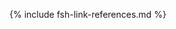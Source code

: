 [USCoreConditionEncounterDiagnosis]: http://hl7.org/fhir/us/core/STU5.0.1/StructureDefinition-us-core-condition-encounter-diagnosis.html
[USCoreConditionProblemsandHealthConcerns]: http://hl7.org/fhir/us/core/STU5.0.1/StructureDefinition-us-core-condition-problems-health-concerns.html
[USCoreLocation]: http://hl7.org/fhir/us/core/STU5.0.1/StructureDefinition-us-core-location.html
[USCoreOrganization]: http://hl7.org/fhir/us/core/STU5.0.1/StructureDefinition-us-core-organization.html
[USCorePatient]: http://hl7.org/fhir/us/core/STU5.0.1/StructureDefinition-us-core-patient.html
[USCorePractitioner]: http://hl7.org/fhir/us/core/STU5.0.1/StructureDefinition-us-core-practitioner.html
[USCorePractitionerRole]: http://hl7.org/fhir/us/core/STU5.0.1/StructureDefinition-us-core-practitionerrole.html
[USCoreBirthSex]: http://hl7.org/fhir/us/core/STU5.0.1/ValueSet-birthsex.html
[QuestionnaireResponse]: http://hl7.org/fhir/R4/questionnaireresponse.html
[PartialDatesAndTimes]: usage.html#partial-dates-and-times
[CityCodes]: usage.html#city-codes
[CountyCodes]: usage.html#county-codes
[StateLiterals]: usage.html#state-literals
[CountryLiterals]: usage.html#country-literals
[Note on missing data]: usage.html#specifying-none-of-the-above-and-missing-data
[Note on missing abnormal conditions of newborn data]: usage.html#abnormal-conditions-of-newborn
[Note on missing maternal morbidity data]: usage.html#maternal-morbidities
[Note on missing characteristics of labor and delivery data]: usage.html#characteristics-of-labor-and-delivery
[Note on missing pregnancy risk factors data]: usage.html#pregnancy-risk-factors
[Note on missing congenital anomaly data]: usage.html#congenital-anomalies-of-newborn
[Note on missing infections present data]: usage.html#infection-present-during-pregnancy
[Note on missing method of delivery data]: usage.html#method-of-delivery
[Note on missing obstetric procedures data]: usage.html#obstetric-procedures
[Handling of edit flags]: usage.html#handling-of-edit-flags
[Birth and Fetal Death Vital Reporting]: https://build.fhir.org/ig/HL7/fhir-bfdr
[Vital Records Common Library]: https://build.fhir.org/ig/HL7/vr-common-library
[Medicolegal Death Investigation]: https://build.fhir.org/ig/HL7/fhir-mdi-ig/
[Vital Records Death Reporting]: https://hl7.org/fhir/us/vrdr/
[PHVS_Occupation_CDC_Census2010VS]: https://phinvads.cdc.gov/vads/ViewValueSet.action?oid=2.16.840.1.114222.4.11.7186
[PHVS_Industry_CDC_Census2010VS]: https://phinvads.cdc.gov/vads/ViewValueSet.action?oid=2.16.840.1.114222.4.11.7187
[PHVS_Occupation_CDC_Census2012VS]: https://phinvads.cdc.gov/vads/ViewValueSet.action?oid=2.16.840.1.114222.4.11.8026
[PHVS_Industry_CDC_Census2012VS]: https://phinvads.cdc.gov/vads/ViewValueSet.action?oid=2.16.840.1.114222.4.11.8027
[PHVS_Occupation_CDC_Census2018VS]: https://phinvads.cdc.gov/vads/ViewValueSet.action?oid=2.16.840.1.114222.4.11.8065
[PHVS_Industry_CDC_Census2018VS]: https://phinvads.cdc.gov/vads/ViewValueSet.action?oid=2.16.840.1.114222.4.11.8066
[ACMESystemRejectVS]: ValueSet-vrdr-system-reject-vs.html
[VRFM]: https://build.fhir.org/ig/nightingaleproject/vital_records_fhir_messaging_ig/message.html#successful-death-record-submission
[HL7EncounterAdmitSourceVS]: http://hl7.org/fhir/ValueSet/encounter-admit-source
[USCoreDischargeDispositionVS]: http://hl7.org/fhir/us/core/ValueSet/us-core-discharge-disposition
[USCoreBirthSexVS]: http://hl7.org/fhir/us/core/ValueSet/birthsex
<!-- old terminology -->
[CodeSystemDeathPregnancyStatusVitalRecords]: http://hl7.org/fhir/us/vr-common-library/STU1.1/CodeSystem-CodeSystem-death-pregnancy-status-vr.html
[CodeSystemDeathReportingCodesVitalRecords]: http://hl7.org/fhir/us/vr-common-library/STU1.1/CodeSystem-CodeSystem-death-reporting-codes-vr.html
[CodeSystemIntentionalRejectVitalRecords]: http://hl7.org/fhir/us/vr-common-library/STU1.1/CodeSystem-CodeSystem-intentional-reject-vr.html
[CodeSystemLocalComponentCodesVitalRecords]: http://hl7.org/fhir/us/vr-common-library/STU1.1/CodeSystem-CodeSystem-local-component-codes-vr.html
[CodeSystemSystemRejectVitalRecords]: http://hl7.org/fhir/us/vr-common-library/STU1.1/CodeSystem-CodeSystem-system-reject-vr.html
[CodeSystemTransaxConversionVitalRecords]: http://hl7.org/fhir/us/vr-common-library/STU1.1/CodeSystem-CodeSystem-transax-conversion-vr.html
[ValueSetApgarTimingVitalRecords]: http://hl7.org/fhir/us/vr-common-library/STU1.1/ValueSet-ValueSet-apgar-timing-vr.html
[ValueSetCertifierTypesVitalRecords]: http://hl7.org/fhir/us/vr-common-library/STU1.1/ValueSet-ValueSet-certifier-types-vr.html
[ValueSetContributoryTobaccoUseVitalRecords]: http://hl7.org/fhir/us/vr-common-library/STU1.1/ValueSet-ValueSet-contributory-tobacco-use-vr.html
[ValueSetDateEstablishmentApproachVitalRecords]: http://hl7.org/fhir/us/vr-common-library/STU1.1/ValueSet-ValueSet-date-establishment-approach-vr.html
[ValueSetDeathPregnancyStatusVitalRecords]: http://hl7.org/fhir/us/vr-common-library/STU1.1/ValueSet-ValueSet-death-pregnancy-status-vr.html
[ValueSetEducationLevelPersonVitalRecords]: http://hl7.org/fhir/us/vr-common-library/STU1.1/ValueSet-ValueSet-education-level-person-vr.html
[ValueSetFatherRelationshipVitalRecords]: http://hl7.org/fhir/us/vr-common-library/STU1.1/ValueSet-ValueSet-father-relationship-vr.html
[ValueSetIntentionalRejectVitalRecords]: http://hl7.org/fhir/us/vr-common-library/STU1.1/ValueSet-ValueSet-intentional-reject-vr.html
[ValueSetMannerOfDeathVitalRecords]: http://hl7.org/fhir/us/vr-common-library/STU1.1/ValueSet-ValueSet-manner-of-death-vr.html
[ValueSetMotherRelationshipVitalRecords]: http://hl7.org/fhir/us/vr-common-library/STU1.1/ValueSet-ValueSet-mother-relationship-vr.html
[ValueSetPlaceOfDeathVitalRecords]: http://hl7.org/fhir/us/vr-common-library/STU1.1/ValueSet-ValueSet-place-of-death-vr.html
[ValueSetSystemRejectVitalRecords]: http://hl7.org/fhir/us/vr-common-library/STU1.1/ValueSet-ValueSet-system-reject-vr.html
[ValueSetTransaxConversionVitalRecords]: http://hl7.org/fhir/us/vr-common-library/STU1.1/ValueSet-ValueSet-transax-conversion-vr.html
[ValueSetTransportationIncidentRoleVitalRecords]: http://hl7.org/fhir/us/vr-common-library/STU1.1/ValueSet-ValueSet-transportation-incident-role-vr.html
[ValueSetYesNoNotApplicableVitalRecords]: http://hl7.org/fhir/us/vr-common-library/STU1.1/ValueSet-ValueSet-yes-no-not-applicable-vr.html
[ValueSetYesNoUnknownVitalRecords]: http://hl7.org/fhir/us/vr-common-library/STU1.1/ValueSet-ValueSet-yes-no-unknown-vr.html
[ValueSetYesNoUnknownNotApplicableVitalRecords]: http://hl7.org/fhir/us/vr-common-library/STU1.1/ValueSet-ValueSet-yes-no-unknown-not-applicable-vr.html
<!-- old profiles/extensions -->
[ObservationAutopsyPerformedIndicatorVitalRecordsOld]: http://hl7.org/fhir/us/vr-common-library/STU1.1/StructureDefinition-Observation-autopsy-performed-indicator-vr.html
[ObservationParentEducationLevelVitalRecordsOld]: http://hl7.org/fhir/us/vr-common-library/STU1.1/StructureDefinition-Observation-parent-education-level-vr.html
[PatientChildVitalRecordsOld]: http://hl7.org/fhir/us/vr-common-library/STU1.1/StructureDefinition-Patient-child-vr.html
[PatientMotherVitalRecordsOld]: http://hl7.org/fhir/us/vr-common-library/STU1.1/StructureDefinition-Patient-mother-vr.html
[PatientDecedentFetusOld]: http://build.fhir.org/ig/HL7/fhir-bfdr/StructureDefinition-Patient-decedent-fetus.html
[PractitionerVitalRecordsOld]: http://hl7.org/fhir/us/vr-common-library/STU1.1/StructureDefinition-Practitioner-vr.html
[RelatedPersonFatherNaturalVitalRecordsOld]: http://hl7.org/fhir/us/vr-common-library/STU1.1/StructureDefinition-RelatedPerson-father-natural-vr.html
[RelatedPersonFatherVitalRecordsOld]: http://hl7.org/fhir/us/vr-common-library/STU1.1/StructureDefinition-RelatedPerson-father-vr.html
[RelatedPersonMotherVitalRecordsOld]: http://hl7.org/fhir/us/vr-common-library/STU1.1/StructureDefinition-RelatedPerson-mother-vr.html
[RelatedPersonParentVitalRecordsOld]: http://hl7.org/fhir/us/vr-common-library/STU1.1/StructureDefinition-RelatedPerson-parent-vr.html
[ExtensionPartialDateTimeVitalRecordsOld]: http://hl7.org/fhir/us/vr-common-library/STU1.1/StructureDefinition-Extension-partial-date-time-vr.html
[ExtensionRelatedpersonBirthplaceVitalRecordsOld]: http://hl7.org/fhir/us/vr-common-library/STU1.1/StructureDefinition-Extension-relatedperson-birthplace-vr.html
[ExtensionRelatedPersonDeceasedVitalRecordsOld]: http://hl7.org/fhir/us/vr-common-library/STU1.1/StructureDefinition-Extension-relatedperson-deceased-vr.html
[ExtensionWithinCityLimitsIndicatorVitalRecordsOld]: http://hl7.org/fhir/us/vr-common-library/STU1.1/StructureDefinition-Extension-within-city-limits-indicator-vr.html
[ExtensionPartialDateVitalRecordsOld]: http://hl7.org/fhir/us/vr-common-library/STU1.1/StructureDefinition-Extension-partial-date-vr.html
[ExtensionReportedParentAgeAtDeliveryVitalRecordsOld]: http://hl7.org/fhir/us/vr-common-library/STU1.1/StructureDefinition-Extension-reported-parent-age-at-delivery-vr.html
[ConditionEclampsiaHypertensionVitalRecords]: http://hl7.org/fhir/us/vr-common-library/STU1.1/StructureDefinition-Condition-eclampsia-hypertension-vr.html
[ConditionGestationalDiabetesVitalRecords]: http://hl7.org/fhir/us/vr-common-library/STU1.1/StructureDefinition-Condition-gestational-diabetes-vr.html
[ConditionGestationalHypertensionVitalRecords]: http://hl7.org/fhir/us/vr-common-library/STU1.1/StructureDefinition-Condition-gestational-hypertension-vr.html
[ConditionPrepregnancyDiabetesVitalRecords]: http://hl7.org/fhir/us/vr-common-library/STU1.1/StructureDefinition-Condition-prepregnancy-diabetes-vr.html
[ConditionPrepregnancyHypertensionVitalRecords]: http://hl7.org/fhir/us/vr-common-library/STU1.1/StructureDefinition-Condition-prepregnancy-hypertension-vr.html
[ExtensionDateDayVitalRecords]: http://hl7.org/fhir/us/vr-common-library/STU1.1/StructureDefinition-Extension-date-day-vr.html
[ExtensionDateMonthVitalRecords]: http://hl7.org/fhir/us/vr-common-library/STU1.1/StructureDefinition-Extension-date-month-vr.html
[ExtensionDateTimeVitalRecords]: http://hl7.org/fhir/us/vr-common-library/STU1.1/StructureDefinition-Extension-date-time-vr.html
[ExtensionDateYearVitalRecords]: http://hl7.org/fhir/us/vr-common-library/STU1.1/StructureDefinition-Extension-date-year-vr.html
[ExtensionPartialDateVitalRecords]: http://hl7.org/fhir/us/vr-common-library/STU1.1/StructureDefinition-Extension-partial-date-vr.html
[ExtensionPartialDateTimeVitalRecords]: http://hl7.org/fhir/us/vr-common-library/STU1.1/StructureDefinition-Extension-partial-date-time-vr.html
[ExtensionPatientFetalDeathVitalRecords]: http://hl7.org/fhir/us/vr-common-library/STU1.1/StructureDefinition-Extension-patient-fetal-death-vr.html
[ExtensionRelatedpersonBirthplaceVitalRecords]: http://hl7.org/fhir/us/vr-common-library/STU1.1/StructureDefinition-Extension-relatedperson-birthplace-vr.html
[ExtensionRelatedPersonDeceasedVitalRecords]: http://hl7.org/fhir/us/vr-common-library/STU1.1/StructureDefinition-Extension-relatedperson-deceased-vr.html
[ExtensionReportedParentAgeAtDeliveryVitalRecords]: http://hl7.org/fhir/us/vr-common-library/STU1.1/StructureDefinition-Extension-reported-parent-age-at-delivery-vr.html
[ExtensionWithinCityLimitsIndicatorVitalRecords]: http://hl7.org/fhir/us/vr-common-library/STU1.1/StructureDefinition-Extension-within-city-limits-indicator-vr.html
[LocationDeathVitalRecords]: http://hl7.org/fhir/us/vr-common-library/STU1.1/StructureDefinition-Location-death-vr.html
[LocationInjuryVitalRecords]: http://hl7.org/fhir/us/vr-common-library/STU1.1/StructureDefinition-Location-injury-vr.html
[ObservationApgarScoreVitalRecords]: http://hl7.org/fhir/us/vr-common-library/STU1.1/StructureDefinition-Observation-apgar-score-vr.html
[ObservationBirthWeightVitalRecords]: http://hl7.org/fhir/us/vr-common-library/STU1.1/StructureDefinition-Observation-birth-weight-vr.html
[ObservationCauseOfDeathPart1VitalRecords]: http://hl7.org/fhir/us/vr-common-library/STU1.1/StructureDefinition-Observation-cause-of-death-part1-vr.html
[ObservationContributingCauseOfDeathPart2VitalRecords]: http://hl7.org/fhir/us/vr-common-library/STU1.1/StructureDefinition-Observation-contributing-cause-of-death-part2-vr.html
[ObservationDeathDateVitalRecords]: http://hl7.org/fhir/us/vr-common-library/STU1.1/StructureDefinition-Observation-death-date-vr.html
[ObservationDecedentPregnancyVitalRecords]: http://hl7.org/fhir/us/vr-common-library/STU1.1/StructureDefinition-Observation-decedent-pregnancy-vr.html
[ObservationGestationalAgeAtDeliveryVitalRecords]: http://hl7.org/fhir/us/vr-common-library/STU1.1/StructureDefinition-Observation-gestational-age-at-delivery-vr.html
[ObservationInfantLivingVitalRecords]: http://hl7.org/fhir/us/vr-common-library/STU1.1/StructureDefinition-Observation-infant-living-vr.html
[ObservationInjuryIncidentVitalRecords]: http://hl7.org/fhir/us/vr-common-library/STU1.1/StructureDefinition-Observation-injury-incident-vr.html
[ObservationLastMenstrualPeriodVitalRecords]: http://hl7.org/fhir/us/vr-common-library/STU1.1/StructureDefinition-Observation-last-menstrual-period-vr.html
[ObservationMannerOfDeathVitalRecords]: http://hl7.org/fhir/us/vr-common-library/STU1.1/StructureDefinition-Observation-manner-of-death-vr.html
[ObservationMotherDeliveryWeightVitalRecords]: http://hl7.org/fhir/us/vr-common-library/STU1.1/StructureDefinition-Observation-mother-delivery-weight-vr.html
[ObservationMotherHeightVitalRecords]: http://hl7.org/fhir/us/vr-common-library/STU1.1/StructureDefinition-Observation-mother-height-vr.htm
[ObservationMotherPrepregnancyWeightVitalRecords]: http://hl7.org/fhir/us/vr-common-library/STU1.1/StructureDefinition-Observation-mother-prepregnancy-weight-vr.html
[ObservationNoneOfSpecifiedPregnancyRiskFactorsVitalRecords]: http://hl7.org/fhir/us/vr-common-library/STU1.1/StructureDefinition-Observation-none-of-specified-pregnancy-risk-factors-vr.html
[ObservationNumberBirthsNowDeadVitalRecords]: http://hl7.org/fhir/us/vr-common-library/STU1.1/StructureDefinition-Observation-number-births-now-dead-vr.html
[ObservationNumberBirthsNowLivingVitalRecords]: http://hl7.org/fhir/us/vr-common-library/STU1.1/StructureDefinition-Observation-number-births-now-living-vr.html
[ObservationNumberFetalDeathsThisDeliveryVitalRecords]: http://hl7.org/fhir/us/vr-common-library/STU1.1/StructureDefinition-Observation-number-fetal-deaths-this-delivery-vr.html
[ObservationNumberLiveBirthsThisDeliveryVitalRecords]: http://hl7.org/fhir/us/vr-common-library/STU1.1/StructureDefinition-Observation-number-live-births-this-delivery-vr.html
[ObservationNumberOtherPregnancyOutcomesVitalRecords]: http://hl7.org/fhir/us/vr-common-library/STU1.1/StructureDefinition-Observation-number-other-pregnancy-outcomes-vr.html
[ObservationNumberPrenatalVisitsVitalRecords]: http://hl7.org/fhir/us/vr-common-library/STU1.1/StructureDefinition-Observation-number-prenatal-visits-vr.html
[ObservationNumberPreviousCesareansVitalRecords]: http://hl7.org/fhir/us/vr-common-library/STU1.1/StructureDefinition-Observation-number-previous-cesareans-vr.html
[ObservationParentEducationLevelVitalRecords]: http://hl7.org/fhir/us/vr-common-library/STU1.1/StructureDefinition-Observation-parent-education-level-vr.html
[ObservationPluralityVitalRecords]: http://hl7.org/fhir/us/vr-common-library/STU1.1/StructureDefinition-Observation-plurality-vr.html
[ObservationPreviousCesareanVitalRecords]: http://hl7.org/fhir/us/vr-common-library/STU1.1/StructureDefinition-Observation-previous-cesarean-vr.html
[ObservationPreviousPretermBirthVitalRecords]: http://hl7.org/fhir/us/vr-common-library/STU1.1/StructureDefinition-Observation-previous-preterm-birth-vr.html
[ObservationRaceVitalRecords]: http://hl7.org/fhir/us/vr-common-library/STU1.1/StructureDefinition-Observation-race-vr.html
[ObservationTabulatedEthnicityVitalRecords]: http://hl7.org/fhir/us/vr-common-library/STU1.1/StructureDefinition-Observation-tabulated-ethnicity-vr.html
[ParametersCodingStatusValuesVitalRecords]: http://hl7.org/fhir/us/vr-common-library/STU1.1/StructureDefinition-Parameters-coding-status-values-vr.html
[PatientDecedentFetusVitalRecords]: http://hl7.org/fhir/us/vr-common-library/STU1.1/StructureDefinition-Patient-decedent-fetus-vr.html
[ProcedureArtificialInseminationVitalRecords]: http://hl7.org/fhir/us/vr-common-library/STU1.1/StructureDefinition-Procedure-artificial-insemination-vr.html
[ProcedureAssistedFertilizationVitalRecords]: http://hl7.org/fhir/us/vr-common-library/STU1.1/StructureDefinition-Procedure-assisted-fertilization-vr.html
[ProcedureDeathCertificationVitalRecords]: http://hl7.org/fhir/us/vr-common-library/STU1.1/StructureDefinition-Procedure-death-certification-vr.html
[ProcedureInfertilityTreatmentVitalRecords]: http://hl7.org/fhir/us/vr-common-library/STU1.1/StructureDefinition-Procedure-infertility-treatment-vr.html
[RelatedPersonFatherNaturalVitalRecords]: http://hl7.org/fhir/us/vr-common-library/STU1.1/StructureDefinition-RelatedPerson-father-natural-vr.html
[RelatedPersonMotherGestationalVitalRecords]: http://hl7.org/fhir/us/vr-common-library/STU1.1/StructureDefinition-RelatedPerson-mother-gestational-vr.html
[RelatedPersonParentVitalRecords]: http://hl7.org/fhir/us/vr-common-library/STU1.1/StructureDefinition-RelatedPerson-parent-vr.html
<!-- BFDR Profiles/Extensions-->
[ConditionChorioamnionitis]: http://build.fhir.org/ig/HL7/fhir-bfdr/StructureDefinition-Condition-chorioamnionitis.html
[ConditionCongenitalAnomalyOfNewborn]: http://build.fhir.org/ig/HL7/fhir-bfdr/StructureDefinition-Condition-congenital-anomaly-of-newborn.html
[ConditionEclampsiaHypertension]: http://build.fhir.org/ig/HL7/fhir-bfdr/StructureDefinition-Condition-eclampsia-hypertension.html
[ConditionFetalDeathCauseOrCondition]: http://build.fhir.org/ig/HL7/fhir-bfdr/StructureDefinition-Condition-fetal-death-cause-or-condition.html
[ConditionFetalDeathOtherCauseOrCondition]: http://build.fhir.org/ig/HL7/fhir-bfdr/StructureDefinition-Condition-fetal-death-other-cause-or-condition.html
[ConditionGestationalDiabetes]: http://build.fhir.org/ig/HL7/fhir-bfdr/StructureDefinition-Condition-gestational-diabetes.html
[ConditionGestationalHypertension]: http://build.fhir.org/ig/HL7/fhir-bfdr/StructureDefinition-Condition-gestational-hypertension.html
[ConditionInfectionPresentDuringPregnancy]: http://build.fhir.org/ig/HL7/fhir-bfdr/StructureDefinition-Condition-infection-present-during-pregnancy.html
[ConditionPerinealLaceration]: http://build.fhir.org/ig/HL7/fhir-bfdr/StructureDefinition-Condition-perineal-laceration.html
[ConditionPrepregnancyDiabetes]: http://build.fhir.org/ig/HL7/fhir-bfdr/StructureDefinition-Condition-prepregnancy-diabetes.html
[ConditionPrepregnancyHypertension]: http://build.fhir.org/ig/HL7/fhir-bfdr/StructureDefinition-Condition-prepregnancy-hypertension.html
[ConditionRupturedUterus]: http://build.fhir.org/ig/HL7/fhir-bfdr/StructureDefinition-Condition-ruptured-uterus.html
[ConditionSeizure]: http://build.fhir.org/ig/HL7/fhir-bfdr/StructureDefinition-Condition-seizure.html
[CoveragePrincipalPayerDelivery]: http://build.fhir.org/ig/HL7/fhir-bfdr/StructureDefinition-Coverage-principal-payer-delivery.html
[EncounterBirth]: http://build.fhir.org/ig/HL7/fhir-bfdr/StructureDefinition-Encounter-birth.html
[Encounter_Maternity]: http://build.fhir.org/ig/HL7/fhir-bfdr/StructureDefinition-Encounter-maternity.html
[ExtensionDateFiledByRegistrar]: http://build.fhir.org/ig/HL7/fhir-bfdr/StructureDefinition-Extension-date-filed-by-registrar.html
[ExtensionDatereceivedByRegistrar]: http://build.fhir.org/ig/HL7/fhir-bfdr/StructureDefinition-Extension-date-received-by-registrar.html
[ExtensionEncounterMaternityReference]: http://build.fhir.org/ig/HL7/fhir-bfdr/StructureDefinition-Extension-encounter-maternity-reference.html
[ExtensionFetalDeathLocalFileNumber]: http://build.fhir.org/ig/HL7/fhir-bfdr/StructureDefinition-Extension-fetal-death-local-file-number.html
[ExtensionFetalDeathReportNumber]: http://build.fhir.org/ig/HL7/fhir-bfdr/StructureDefinition-Extension-fetal-death-report-number.html
[ExtensionLiveBirthCertificateNumber]: http://build.fhir.org/ig/HL7/fhir-bfdr/StructureDefinition-Extension-live-birth-certificate-number.html
[ExtensionLiveBirthLocalFileNumber]: http://build.fhir.org/ig/HL7/fhir-bfdr/StructureDefinition-Extension-live-birth-local-file-number.html
[ObservationSteroidsFetalLungMaturation]: http://build.fhir.org/ig/HL7/fhir-bfdr/StructureDefinition-Observation-steroids-fetal-lung-maturation.html
[ObservationAntibioticsAdministeredDuringLabor]: http://build.fhir.org/ig/HL7/fhir-bfdr/StructureDefinition-Observation-antibiotics-during-labor.html
[ObservationApgarScore]: http://build.fhir.org/ig/HL7/fhir-bfdr/StructureDefinition-Observation-apgar-score.html
[ObservationAutopsyHistologicalExamResultsUsed]: http://build.fhir.org/ig/HL7/fhir-bfdr/StructureDefinition-Observation-autopsy-histological-exam-results-used.html
[ObservationBirthWeight]: http://build.fhir.org/ig/HL7/fhir-bfdr/StructureDefinition-Observation-birth-weight.html
[ObservationCigaretteSmokingBeforeDuringPregnancy]: http://build.fhir.org/ig/HL7/fhir-bfdr/StructureDefinition-Observation-cigarette-smoking-before-during-pregnancy.html
[ObservationCodedInitiatingFetalDeathCauseOrCondition]: http://build.fhir.org/ig/HL7/fhir-bfdr/StructureDefinition-Observation-coded-initiating-fetal-death-cause-or-condition.html
[ObservationCodedOtherFetalDeathCauseOrCondition]: http://build.fhir.org/ig/HL7/fhir-bfdr/StructureDefinition-Observation-coded-other-fetal-death-cause-or-condition.html
[ObservationDateOfFirstPrenatalCareVisit]: http://build.fhir.org/ig/HL7/fhir-bfdr/StructureDefinition-Observation-date-of-first-prenatal-care-visit.html
[ObservationDateOfLastLiveBirth]: http://build.fhir.org/ig/HL7/fhir-bfdr/StructureDefinition-Observation-date-of-last-live-birth.html
[ObservationDateOfLastOtherPregnancyOutcome]: http://build.fhir.org/ig/HL7/fhir-bfdr/StructureDefinition-Observation-date-of-last-other-pregnancy-outcome.html
[ObservationFetalDeathTimePoint]: http://build.fhir.org/ig/HL7/fhir-bfdr/StructureDefinition-Observation-fetal-death-time-point.html
[ObservationFetalPresentation]: http://build.fhir.org/ig/HL7/fhir-bfdr/StructureDefinition-Observation-fetal-presentation.html
[ObservationGestationalAgeAtDelivery]: http://build.fhir.org/ig/HL7/fhir-bfdr/StructureDefinition-Observation-gestational-age-at-delivery.html
[ObservationHistologicalPlacentalExamPerformed]: http://build.fhir.org/ig/HL7/fhir-bfdr/StructureDefinition-Observation-histological-placental-exam-performed.html
[ObservationICUAdmission]: http://build.fhir.org/ig/HL7/fhir-bfdr/StructureDefinition-Observation-icu-admission.html
[ObservationInfantBreastfedAtDischarge]: http://build.fhir.org/ig/HL7/fhir-bfdr/StructureDefinition-Observation-infant-breastfed-at-discharge.html
[ObservationInfantLiving]: http://build.fhir.org/ig/HL7/fhir-bfdr/StructureDefinition-Observation-infant-living.html
[ObservationLaborTrialAttempted]: http://build.fhir.org/ig/HL7/fhir-bfdr/StructureDefinition-Observation-labor-trial-attempted.html
[ObservationLastMenstrualPeriod]: http://build.fhir.org/ig/HL7/fhir-bfdr/StructureDefinition-Observation-last-menstrual-period.html
[ObservationMethodOfDisposition]: http://build.fhir.org/ig/HL7/fhir-bfdr/StructureDefinition-Observation-method-of-disposition.html
[ObservationMotherDeliveryWeight]: http://build.fhir.org/ig/HL7/fhir-bfdr/StructureDefinition-Observation-mother-delivery-weight.html
[ObservationMotherHeight]: http://build.fhir.org/ig/HL7/fhir-bfdr/StructureDefinition-Observation-mother-height.html
[ObservationMotherMarriedDuringPregnancy]: http://build.fhir.org/ig/HL7/fhir-bfdr/StructureDefinition-Observation-mother-married-during-pregnancy.html
[ObservationMotherPrepregnancyWeight]: http://build.fhir.org/ig/HL7/fhir-bfdr/StructureDefinition-Observation-mother-prepregnancy-weight.html
[ObservationMotherReceivedWICFood]: http://build.fhir.org/ig/HL7/fhir-bfdr/StructureDefinition-Observation-mother-received-wic-food.html
[ObservationNICUAdmission]: http://build.fhir.org/ig/HL7/fhir-bfdr/StructureDefinition-Observation-nicu-admission.html
[ObservationNoneOfSpecifiedAbnormalConditionsOfNewborn]: http://build.fhir.org/ig/HL7/fhir-bfdr/StructureDefinition-Observation-none-of-specified-abnormal-conditions-of-newborn.html
[ObservationNoneOfSpecifiedCharacteristicsOfLaborAndDelivery]: http://build.fhir.org/ig/HL7/fhir-bfdr/StructureDefinition-Observation-none-of-specified-characteristics-labor-delivery.html
[ObservationNoneOfSpecifiedCongenitalAnomoliesOfTheNewborn]: http://build.fhir.org/ig/HL7/fhir-bfdr/StructureDefinition-Observation-None-congenital-anomolies-of-the-newborn.html
[ObservationNoneOfSpecifiedInfectionsPresentDuringPregnancy]: http://build.fhir.org/ig/HL7/fhir-bfdr/StructureDefinition-Observation-no-infections-present-during-pregnancy.html
[ObservationNoneOfSpecifiedMaternalMorbidities]: http://build.fhir.org/ig/HL7/fhir-bfdr/StructureDefinition-Observation-none-of-specified-maternal-morbidities.html
[ObservationNoneOfSpecifiedObstetricProcedures]: http://build.fhir.org/ig/HL7/fhir-bfdr/StructureDefinition-Observation-none-of-specified-obstetric-procedures.html
[ObservationNoneOfSpecifiedPregnancyRiskFactors]: http://build.fhir.org/ig/HL7/fhir-bfdr/StructureDefinition-Observation-none-of-specified-pregnancy-risk-factors.html
[ObservationNumberBirthsNowDead]: http://build.fhir.org/ig/HL7/fhir-bfdr/StructureDefinition-Observation-number-births-now-dead.html
[ObservationNumberBirthsNowLiving]: http://build.fhir.org/ig/HL7/fhir-bfdr/StructureDefinition-Observation-number-births-now-living.html
[ObservationNumberFetalDeathsThisDelivery]: http://build.fhir.org/ig/HL7/fhir-bfdr/StructureDefinition-Observation-number-fetal-deaths-this-delivery.html
[ObservationNumberLiveBirthsThisDelivery]: http://build.fhir.org/ig/HL7/fhir-bfdr/StructureDefinition-Observation-number-live-births-this-delivery.html
[ObservationNumberOtherPregnancyOutcomes]: http://build.fhir.org/ig/HL7/fhir-bfdr/StructureDefinition-Observation-number-other-pregnancy-outcomes.html
[ObservationNumberPrenatalVisits]: http://build.fhir.org/ig/HL7/fhir-bfdr/StructureDefinition-Observation-number-prenatal-visits.html
[ObservationNumberPreviousCesareans]: http://build.fhir.org/ig/HL7/fhir-bfdr/StructureDefinition-Observation-number-previous-cesareans.html
[ObservationPaternityAcknowledgementSigned]: http://build.fhir.org/ig/HL7/fhir-bfdr/StructureDefinition-Observation-paternity-acknowledgement-signed.html
[ObservationPlannedToDeliverAtHome]: http://build.fhir.org/ig/HL7/fhir-bfdr/StructureDefinition-Observation-planned-to-deliver-at-home.html
[ObservationPreviousCesarean]: http://build.fhir.org/ig/HL7/fhir-bfdr/StructureDefinition-Observation-previous-cesarean.html
[ObservationPreviousPretermBirth]: http://build.fhir.org/ig/HL7/fhir-bfdr/StructureDefinition-Observation-previous-preterm-birth.html
[ObservationSSNRequestedForChild]: http://build.fhir.org/ig/HL7/fhir-bfdr/StructureDefinition-Observation-ssn-requested-for-child.html
[ObservationUnknownFinalRouteMethodDelivery]: http://build.fhir.org/ig/HL7/fhir-bfdr/StructureDefinition-Observation-unknown-final-route-and-method-of-delivery.html
[PatientDecedentFetus]: http://build.fhir.org/ig/HL7/fhir-bfdr/StructureDefinition-Patient-decedent-fetus.html
[ProcedureAntibioticSuspectedNeonatalSepsis]: http://build.fhir.org/ig/HL7/fhir-bfdr/StructureDefinition-Procedure-antibiotic-suspected-neonatal-sepsis.html
[ProcedureArtificialInsemination]: http://build.fhir.org/ig/HL7/fhir-bfdr/StructureDefinition-Procedure-artificial-insemination.html
[ProcedureAssistedFertilization]: http://build.fhir.org/ig/HL7/fhir-bfdr/StructureDefinition-Procedure-assisted-fertilization.html
[ProcedureAssistedVentilationFollowingDelivery]: http://build.fhir.org/ig/HL7/fhir-bfdr/StructureDefinition-Procedure-assisted-ventilation-following-delivery.html
[ProcedureAssistedVentilationMoreThanSixHours]: http://build.fhir.org/ig/HL7/fhir-bfdr/StructureDefinition-Procedure-assisted-ventilation-more-than-six-hours.html
[ProcedureAugmentationOfLabor]: http://build.fhir.org/ig/HL7/fhir-bfdr/StructureDefinition-Procedure-augmentation-of-labor.html
[ProcedureBloodTransfusion]: http://build.fhir.org/ig/HL7/fhir-bfdr/StructureDefinition-Procedure-blood-transfusion.html
[ProcedureEpiduralOrSpinalAnesthesia]: http://build.fhir.org/ig/HL7/fhir-bfdr/StructureDefinition-Procedure-epidural-or-spinal-anesthesia.html
[ProcedureFinalRouteMethodDelivery]: http://build.fhir.org/ig/HL7/fhir-bfdr/StructureDefinition-Procedure-final-route-method-delivery.html
[ProcedureInductionOfLabor]: http://build.fhir.org/ig/HL7/fhir-bfdr/StructureDefinition-Procedure-induction-of-labor.html
[ProcedureInfertilityTreatment]: http://build.fhir.org/ig/HL7/fhir-bfdr/StructureDefinition-Procedure-infertility-treatment.html
[ProcedureObstetric]: http://build.fhir.org/ig/HL7/fhir-bfdr/StructureDefinition-Procedure-obstetric.html
[ProcedureSurfactantReplacementTherapy]: http://build.fhir.org/ig/HL7/fhir-bfdr/StructureDefinition-Procedure-surfactant-replacement-therapy.html
[ProcedureUnplannedHysterectomy]: http://build.fhir.org/ig/HL7/fhir-bfdr/StructureDefinition-Procedure-unplanned-hysterectomy.html
<!-- BFDR Terminology -->
[AbnormalConditionsNewbornCS]: http://build.fhir.org/ig/HL7/fhir-bfdr/CodeSystem-CodeSystem-abnormal-conditions-newborn.html
[BirthAndFetalDeathFinancialClassCS]: http://build.fhir.org/ig/HL7/fhir-bfdr/CodeSystem-CodeSystem-vr-birth-and-fetal-death-financial-class.html
[BirthDeliveryOccurredCS]: http://build.fhir.org/ig/HL7/fhir-bfdr/CodeSystem-CodeSystem-vr-birth-delivery-occurred.html
[FetalDeathCauseOrConditionCS]: http://build.fhir.org/ig/HL7/fhir-bfdr/CodeSystem-CodeSystem-vr-fetal-death-cause-or-condition.html
[InformantRelationshipToMotherCS]: http://build.fhir.org/ig/HL7/fhir-bfdr/CodeSystem-CodeSystem-informant-relationship-to-mother.html
[ApgarTimingVS]: http://build.fhir.org/ig/HL7/fhir-bfdr/ValueSet-ValueSet-apgar-timing.html
[BirthAndFetalDeathFinancialClassVS]: http://build.fhir.org/ig/HL7/fhir-bfdr/ValueSet-ValueSet-birth-and-fetal-death-financial-class.html
[BirthAttendantTitlesVS]: http://build.fhir.org/ig/HL7/fhir-bfdr/ValueSet-ValueSet-birth-attendant-titles.html
[BirthDeliveryOccurredVS]: http://build.fhir.org/ig/HL7/fhir-bfdr/ValueSet-ValueSet-birth-delivery-occurred.html
[BirthWeightEditFlagsVS]: http://build.fhir.org/ig/HL7/fhir-bfdr/ValueSet-ValueSet-birth-weight-edit-flags.html
[CigaretteSmokingBeforeAndDuringPregnancyVS]: http://build.fhir.org/ig/HL7/fhir-bfdr/ValueSet-cigarette-smoking-before-during-pregnancy.html
[DeliveryRoutesVS]: http://build.fhir.org/ig/HL7/fhir-bfdr/ValueSet-ValueSet-delivery-routes.html
[EstimateOfGestationEditFlagsVS]: http://build.fhir.org/ig/HL7/fhir-bfdr/ValueSet-ValueSet-estimate-of-gestation-edit-flags.html
[FathersDateOfBirthEditFlagsVS]: http://build.fhir.org/ig/HL7/fhir-bfdr/ValueSet-ValueSet-fathers-date-of-birth-edit-flags.html
[FetalDeathCauseOrConditionVS]: http://build.fhir.org/ig/HL7/fhir-bfdr/ValueSet-ValueSet-fetal-death-cause-or-condition.html
[FetalDeathTimePointsVS]: http://build.fhir.org/ig/HL7/fhir-bfdr/ValueSet-ValueSet-fetal-death-time-points.html
[FetalPresentationsVS]: http://build.fhir.org/ig/HL7/fhir-bfdr/ValueSet-ValueSet-fetal-presentations.html
[HistologicalPlacentalExaminationVS]: http://build.fhir.org/ig/HL7/fhir-bfdr/ValueSet-ValueSet-histological-placental-examination.html
[InfectionsDuringPregnancyLiveBirthVS]: http://build.fhir.org/ig/HL7/fhir-bfdr/ValueSet-ValueSet-infections-during-pregnancy-live-birth.html
[InformantRelationshipToMotherVS]: http://build.fhir.org/ig/HL7/fhir-bfdr/ValueSet-ValueSet-informant-relationship-to-mother.html
[MothersDateOfBirthEditFlagsVS]: http://build.fhir.org/ig/HL7/fhir-bfdr/ValueSet-ValueSet-mothers-date-of-birth-edit-flags.html
[NewbornCongenitalAnomaliesVS]: http://build.fhir.org/ig/HL7/fhir-bfdr/ValueSet-ValueSet-newborn-congenital-anomalies.html
[NumberPreviousCesareansEditFlagsVS]: http://build.fhir.org/ig/HL7/fhir-bfdr/ValueSet-ValueSet-number-previous-cesareans-edit-flags.html
[ValueSetObstetricProcedureOutcome]: http://build.fhir.org/ig/HL7/fhir-bfdr/ValueSet-ValueSet-obstetric-procedure-outcome.html
[ObstetricProcedureVS]: http://build.fhir.org/ig/HL7/fhir-bfdr/ValueSet-ValueSet-obstetric-procedure.html
[PluralityEditFlagsVS]: http://build.fhir.org/ig/HL7/fhir-bfdr/ValueSet-ValueSet-plurality-edit-flags.html
[PregnancyReportEditFlagsVS]: http://build.fhir.org/ig/HL7/fhir-bfdr/ValueSet-ValueSet-pregnancy-report-edit-flags.html
<!-- VRDR Profiles/Extensions -->
[BypassEditFlag]: http://hl7.org/fhir/us/vrdr/STU2.2/StructureDefinition-BypassEditFlag.html
[CauseOfDeathPart1]: http://build.fhir.org/ig/HL7/vrdr/StructureDefinition-vrdr-cause-of-death-part1.html
[CauseOfDeathPart2]: http://build.fhir.org/ig/HL7/vrdr/StructureDefinition-vrdr-cause-of-death-part2.html
[CityCodeOld]: http://hl7.org/fhir/us/vrdr/STU2.2/StructureDefinition-CityCode.html
[CodedRaceAndEthnicityOld]: http://hl7.org/fhir/us/vrdr/STU2.2/StructureDefinition-vrdr-coded-race-and-ethnicity.html
[CodingStatusValues]: http://build.fhir.org/ig/HL7/vrdr/StructureDefinition-vrdr-coding-status-values.html
[DeathLocation]: http://build.fhir.org/ig/HL7/vrdr/StructureDefinition-vrdr-death-location.html
[DistrictCodeOld]: http://hl7.org/fhir/us/vrdr/STU2.2/StructureDefinition-DistrictCode.html
[InjuryLocation]: http://build.fhir.org/ig/HL7/vrdr/StructureDefinition-vrdr-injury-location.html
[InputRaceAndEthnicityOld]: http://hl7.org/fhir/us/vrdr/STU2.2/StructureDefinition-vrdr-input-race-and-ethnicity.html
[DeathDate]: http://build.fhir.org/ig/HL7/vrdr/StructureDefinition-vrdr-death-date.html
[DecedentPregnancyStatus]: http://build.fhir.org/ig/HL7/vrdr/StructureDefinition-vrdr-decedent-pregnancy-status.html
[InjuryIncident]: http://build.fhir.org/ig/HL7/vrdr/StructureDefinition-vrdr-injury-incident.html
[MannerOfDeath]: http://build.fhir.org/ig/HL7/vrdr/StructureDefinition-vrdr-manner-of-death.html
[DeathCertification]: http://build.fhir.org/ig/HL7/vrdr/StructureDefinition-vrdr-death-certification.html
[DecedentOld]: https://build.fhir.org/ig/HL7/vrdr/StructureDefinition-vrdr-decedent.html
[EmergingIssuesOld]: http://hl7.org/fhir/us/vrdr/STU2.2/StructureDefinition-vrdr-emerging-issues.html
[PostDirectionalOld]: http://hl7.org/fhir/us/vrdr/STU2.2/StructureDefinition-PostDirectional.html
[PreDirectionalOld]: http://hl7.org/fhir/us/vrdr/STU2.2/StructureDefinition-PreDirectional.html
[StreetDesignatorOld]: http://hl7.org/fhir/us/vrdr/STU2.2/StructureDefinition-StreetDesignator.html
[StreetNameOld]: http://hl7.org/fhir/us/vrdr/STU2.2/StructureDefinition-StreetName.html
[StreetNumberOld]: http://hl7.org/fhir/us/vrdr/STU2.2/StructureDefinition-StreetNumber.html
[UnitOrAptNumberOld]: http://hl7.org/fhir/us/vrdr/STU2.2/StructureDefinition-UnitOrAptNumber.html
<!-- VRDR Terminology -->
[DeathPregnancyStatusCS]: https://build.fhir.org/ig/HL7/vrdr/CodeSystem-CodeSystem-death-pregnancy-status.html
[IntentionalRejectCS]: https://build.fhir.org/ig/HL7/vrdr/CodeSystem-vrdr-intentional-reject-cs.html
[ObservationsCS]: https://build.fhir.org/ig/HL7/vrdr/CodeSystem-vrdr-observations-cs.html
[SystemRejectCS]: https://build.fhir.org/ig/HL7/vrdr/CodeSystem-vrdr-system-reject-cs.html
[TransaxConversionCS]: https://build.fhir.org/ig/HL7/vrdr/CodeSystem-vrdr-transax-conversion-cs.html
[CertifierTypesVS]: https://build.fhir.org/ig/HL7/vrdr/ValueSet-vrdr-certifier-types-vs.html
[ContributoryTobaccoUseVS]: https://build.fhir.org/ig/HL7/vrdr/ValueSet-vrdr-contributory-tobacco-use-vs.html
[DateOfDeathDeterminationMethodsVS]: https://build.fhir.org/ig/HL7/vrdr/ValueSet-vrdr-date-of-death-determination-methods-vs.html
[DeathPregnancyStatusVS]: https://build.fhir.org/ig/HL7/vrdr/ValueSet-vrdr-pregnancy-status-vs.html
[IntentionalRejectVS]: https://build.fhir.org/ig/HL7/vrdr/ValueSet-vrdr-intentional-reject-vs.html
[MannerOfDeathVS]: https://build.fhir.org/ig/HL7/vrdr/ValueSet-vrdr-manner-of-death-vs.html
[PlaceOfDeathVS]: https://build.fhir.org/ig/HL7/vrdr/ValueSet-vrdr-place-of-death-vs.html
[SystemRejectVS]: https://build.fhir.org/ig/HL7/vrdr/ValueSet-vrdr-system-reject-vs.html
[TransaxConversionVS]: https://build.fhir.org/ig/HL7/vrdr/ValueSet-vrdr-transax-conversion-vs.html
[TransportationIncidentRoleVS]: https://build.fhir.org/ig/HL7/vrdr/ValueSet-vrdr-transportation-incident-role-vs.html
[BirthplaceCountryVSOld]: http://hl7.org/fhir/us/vrdr/STU2.2/ValueSet-vrdr-birthplace-country-vs.html
[CanadaProvincesVSOld]: http://hl7.org/fhir/us/vrdr/STU2.2/ValueSet-vrdr-canada-provinces-vs.html
[CountryCodeCSOld]: http://hl7.org/fhir/us/vrdr/STU2.2/CodeSystem-vrdr-country-code-cs.html
[EducationLevelVSOld]: http://hl7.org/fhir/us/vrdr/STU2.2/ValueSet-vrdr-education-level-vs.html
[HispanicOriginCSOld]: http://hl7.org/fhir/us/vrdr/STU2.2/CodeSystem-vrdr-hispanic-origin-cs.html
[JurisdictionsCSOld]: http://hl7.org/fhir/us/vrdr/STU2.2/CodeSystem-vrdr-jurisdictions-cs.html
[MissingValueReasonCSOld]: http://hl7.org/fhir/us/vrdr/STU2.2/CodeSystem-vrdr-missing-value-reason-cs.html
[RaceCodeCSOld]: http://hl7.org/fhir/us/vrdr/STU2.2/CodeSystem-vrdr-race-code-cs.html
[RaceRecode40CSOld]: http://hl7.org/fhir/us/vrdr/STU2.2/CodeSystem-vrdr-race-recode-40-cs.html
[ObservationsCSOld]: http://hl7.org/fhir/us/vrdr/STU2.2/CodeSystem-vrdr-observations-cs.html
[BypassEditFlagCSOld]: http://hl7.org/fhir/us/vrdr/STU2.2/CodeSystem-vrdr-bypass-edit-flag-cs.html
[HispanicNoUnknownVSOld]: http://hl7.org/fhir/us/vrdr/STU2.2/ValueSet-vrdr-hispanic-no-unknown-vs.html
[HispanicOriginVSOld]: https://build.fhir.org/ig/HL7/vrdr/ValueSet-vrdr-hispanic-origin-vs.html
[JurisdictionVSOld]: http://hl7.org/fhir/us/vrdr/STU2.2/ValueSet-vrdr-jurisdiction-vs.html
[RaceCodeVSOld]: http://hl7.org/fhir/us/vrdr/STU2.2/ValueSet-vrdr-race-code-vs.html
[RaceMissingValueReasonVSOld]: http://hl7.org/fhir/us/vrdr/STU2.2/ValueSet-vrdr-race-missing-value-reason-vs.html
[RaceRecode40VSOld]: http://hl7.org/fhir/us/vrdr/STU2.2/ValueSet-vrdr-race-recode-40-vs.html
[ResidenceCountryVSOld]: http://hl7.org/fhir/us/vrdr/STU2.2/ValueSet-vrdr-residence-country-vs.html
[StatesTerritoriesAndProvincesVSOld]: http://hl7.org/fhir/us/vrdr/STU2.2/ValueSet-vrdr-states-territories-provinces-vs.html
[USStatesAndTerritoriesVSOld]: http://hl7.org/fhir/us/vrdr/STU2.2/ValueSet-vrdr-usstates-territories-vs.html
[UnitsOfAgeVSOld]: http://hl7.org/fhir/us/vrdr/STU2.2/ValueSet-vrdr-units-of-age-vs.html
[EditBypass01234VSOld]: http://hl7.org/fhir/us/vrdr/STU2.2/ValueSet-vrdr-edit-bypass-01234-vs.html
<!-- MDI Terminology -->
[CodeSystemMDI]: https://build.fhir.org/ig/HL7/fhir-mdi-ig/CodeSystem-CodeSystem-vr-codes.html
{% include fsh-link-references.md %}
